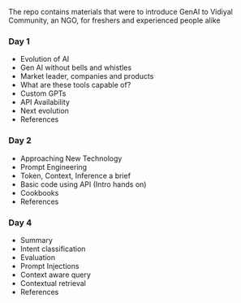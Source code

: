 The repo contains materials that were to introduce GenAI to Vidiyal Community, an NGO, for freshers and experienced people alike

### Day 1

- Evolution of AI
- Gen AI without bells and whistles
- Market leader, companies and products
- What are these tools capable of?
- Custom GPTs
- API Availability
- Next evolution
- References

### Day 2

- Approaching New Technology
- Prompt Engineering
- Token, Context, Inference a brief
- Basic code using API (Intro hands on)
- Cookbooks
- References

### Day 4

- Summary
- Intent classification
- Evaluation
- Prompt Injections
- Context aware query
- Contextual retrieval
- References


